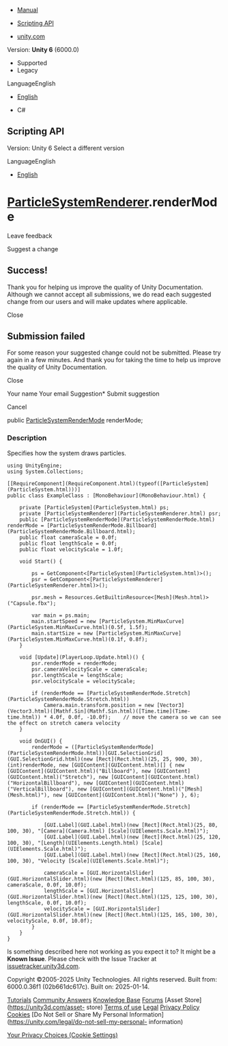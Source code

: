 [ ]()

  * [Manual](../Manual/index.html)
  * [Scripting API](../ScriptReference/index.html)

  * [unity.com](https://unity.com/)

Version: **Unity 6** (6000.0)

  * Supported
  * Legacy

LanguageEnglish

  * [English]()

  * C#

[ ](https://docs.unity3d.com)

## Scripting API

Version: Unity 6 Select a different version

LanguageEnglish

  * [English]()

#  [ParticleSystemRenderer](ParticleSystemRenderer.html).renderMode

Leave feedback

Suggest a change

## Success!

Thank you for helping us improve the quality of Unity Documentation. Although
we cannot accept all submissions, we do read each suggested change from our
users and will make updates where applicable.

Close

## Submission failed

For some reason your suggested change could not be submitted. Please <a>try
again</a> in a few minutes. And thank you for taking the time to help us
improve the quality of Unity Documentation.

Close

Your name Your email Suggestion* Submit suggestion

Cancel

[ ]()

public [ParticleSystemRenderMode](ParticleSystemRenderMode.html) renderMode;

### Description

Specifies how the system draws particles.

    
    
    using UnityEngine;
    using System.Collections;  
      
    [[RequireComponent](RequireComponent.html)(typeof([ParticleSystem](ParticleSystem.html)))]
    public class ExampleClass : [MonoBehaviour](MonoBehaviour.html) {  
      
        private [ParticleSystem](ParticleSystem.html) ps;
        private [ParticleSystemRenderer](ParticleSystemRenderer.html) psr;
        public [ParticleSystemRenderMode](ParticleSystemRenderMode.html) renderMode = [ParticleSystemRenderMode.Billboard](ParticleSystemRenderMode.Billboard.html);
        public float cameraScale = 0.0f;
        public float lengthScale = 0.0f;
        public float velocityScale = 1.0f;  
      
        void Start() {  
      
            ps = GetComponent<[ParticleSystem](ParticleSystem.html)>();
            psr = GetComponent<[ParticleSystemRenderer](ParticleSystemRenderer.html)>();  
      
            psr.mesh = Resources.GetBuiltinResource<[Mesh](Mesh.html)>("Capsule.fbx");  
      
            var main = ps.main;
            main.startSpeed = new [ParticleSystem.MinMaxCurve](ParticleSystem.MinMaxCurve.html)(0.5f, 1.5f);
            main.startSize = new [ParticleSystem.MinMaxCurve](ParticleSystem.MinMaxCurve.html)(0.1f, 0.8f);
        }  
      
        void [Update](PlayerLoop.Update.html)() {
            psr.renderMode = renderMode;
            psr.cameraVelocityScale = cameraScale;
            psr.lengthScale = lengthScale;
            psr.velocityScale = velocityScale;  
      
            if (renderMode == [ParticleSystemRenderMode.Stretch](ParticleSystemRenderMode.Stretch.html))
                Camera.main.transform.position = new [Vector3](Vector3.html)([Mathf.Sin](Mathf.Sin.html)([Time.time](Time-time.html)) * 4.0f, 0.0f, -10.0f);    // move the camera so we can see the effect on stretch camera velocity
        }  
      
        void OnGUI() {
            renderMode = ([ParticleSystemRenderMode](ParticleSystemRenderMode.html))[GUI.SelectionGrid](GUI.SelectionGrid.html)(new [Rect](Rect.html)(25, 25, 900, 30), (int)renderMode, new [GUIContent](GUIContent.html)[] { new [GUIContent](GUIContent.html)("Billboard"), new [GUIContent](GUIContent.html)("Stretch"), new [GUIContent](GUIContent.html)("HorizontalBillboard"), new [GUIContent](GUIContent.html)("VerticalBillboard"), new [GUIContent](GUIContent.html)("[Mesh](Mesh.html)"), new [GUIContent](GUIContent.html)("None") }, 6);  
      
            if (renderMode == [ParticleSystemRenderMode.Stretch](ParticleSystemRenderMode.Stretch.html)) {  
      
                [GUI.Label](GUI.Label.html)(new [Rect](Rect.html)(25, 80, 100, 30), "[Camera](Camera.html) [Scale](UIElements.Scale.html)");
                [GUI.Label](GUI.Label.html)(new [Rect](Rect.html)(25, 120, 100, 30), "[Length](UIElements.Length.html) [Scale](UIElements.Scale.html)");
                [GUI.Label](GUI.Label.html)(new [Rect](Rect.html)(25, 160, 100, 30), "Velocity [Scale](UIElements.Scale.html)");  
      
                cameraScale = [GUI.HorizontalSlider](GUI.HorizontalSlider.html)(new [Rect](Rect.html)(125, 85, 100, 30), cameraScale, 0.0f, 10.0f);
                lengthScale = [GUI.HorizontalSlider](GUI.HorizontalSlider.html)(new [Rect](Rect.html)(125, 125, 100, 30), lengthScale, 0.0f, 10.0f);
                velocityScale = [GUI.HorizontalSlider](GUI.HorizontalSlider.html)(new [Rect](Rect.html)(125, 165, 100, 30), velocityScale, 0.0f, 10.0f);
            }
        }
    }
    

Is something described here not working as you expect it to? It might be a
**Known Issue**. Please check with the Issue Tracker at
[issuetracker.unity3d.com](https://issuetracker.unity3d.com).

Copyright ©2005-2025 Unity Technologies. All rights reserved. Built from:
6000.0.36f1 (02b661dc617c). Built on: 2025-01-14.

[Tutorials](https://unity3d.com/learn) [Community
Answers](https://answers.unity3d.com) [Knowledge
Base](https://support.unity3d.com/hc/en-us)
[Forums](https://forum.unity3d.com) [Asset Store](https://unity3d.com/asset-
store) [Terms of use](https://docs.unity3d.com/Manual/TermsOfUse.html)
[Legal](https://unity.com/legal) [Privacy
Policy](https://unity.com/legal/privacy-policy)
[Cookies](https://unity.com/legal/cookie-policy) [Do Not Sell or Share My
Personal Information](https://unity.com/legal/do-not-sell-my-personal-
information)

[Your Privacy Choices (Cookie Settings)](javascript:void\(0\);)

